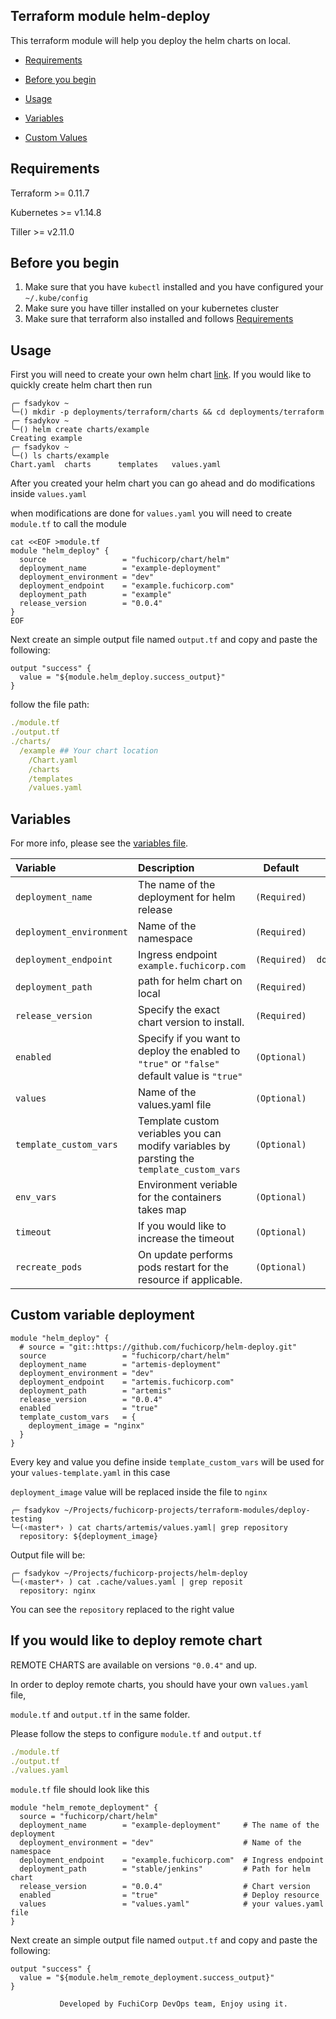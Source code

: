 ## Terraform module helm-deploy

This terraform module will help you deploy the helm charts on local.

- [Requirements](#Requirements)

- [Before you begin](#before-you-begin)

- [Usage](#usage)

- [Variables](#variables)

- [Custom Values](#custom-variable-deployment)

## Requirements

Terraform >= 0.11.7

Kubernetes  >=  v1.14.8

Tiller >= v2.11.0

## Before you begin

1. Make sure that you have `kubectl` installed and you have configured your `~/.kube/config` 
2. Make sure you have tiller installed on your  kubernetes cluster
3. Make sure that terraform also installed and follows [Requirements](#Requirements)

## Usage

First you will need to create your own helm chart [link](https://docs.bitnami.com/kubernetes/how-to/create-your-first-helm-chart/). If you would like to quickly create helm chart then run

```
╭─ fsadykov ~
╰─() mkdir -p deployments/terraform/charts && cd deployments/terraform
╭─ fsadykov ~
╰─() helm create charts/example
Creating example
╭─ fsadykov ~
╰─() ls charts/example
Chart.yaml  charts      templates   values.yaml
```

After you created your helm chart you can go ahead and do modifications inside `values.yaml`

when modifications are done for `values.yaml` you will need to create `module.tf` to call the module 

```hcl
cat <<EOF >module.tf
module "helm_deploy" {
  source                 = "fuchicorp/chart/helm"
  deployment_name        = "example-deployment"
  deployment_environment = "dev"
  deployment_endpoint    = "example.fuchicorp.com"
  deployment_path        = "example"
  release_version        = "0.0.4"                 
}
EOF
```
Next create an simple output file named `output.tf` and copy and paste the following:
```
output "success" {
  value = "${module.helm_deploy.success_output}"
}

```

follow the file path:
```yaml
./module.tf
./output.tf
./charts/
  /example ## Your chart location 
    /Chart.yaml
    /charts
    /templates
    /values.yaml
```

## Variables

For more info, please see the [variables file](variables.tf).

| Variable               | Description                         | Default                                               | Type |
| :--------------------- | :---------------------------------- | :---------------------------------------------------: | :--------------------: |
| `deployment_name` | The name of the deployment for helm release | `(Required)` | `string` |
| `deployment_environment` | Name of the namespace | `(Required)` | `string` |
| `deployment_endpoint` | Ingress endpoint `example.fuchicorp.com` | `(Required)` | `domain/string` |
| `deployment_path` | path for helm chart on local | `(Required)` | `string` |
| `release_version` | Specify the exact chart version to install. | `(Required)` | `string` |
| `enabled` | Specify if you want to deploy the enabled to `"true"` or `"false"` default value is `"true"`| `(Optional)` | `bool` |
| `values` | Name of the values.yaml file | `(Optional)` | `string` |
| `template_custom_vars` | Template custom veriables you can modify variables by parsting the `template_custom_vars` | `(Optional)` | `map` |
| `env_vars` | Environment veriable for the containers takes map | `(Optional)` | `map` |
| `timeout` | If you would like to increase the timeout | `(Optional)` | `number` |
| `recreate_pods` | On update performs pods restart for the resource if applicable. | `(Optional)` | `bool` |



## Custom variable deployment 

```
module "helm_deploy" {
  # source = "git::https://github.com/fuchicorp/helm-deploy.git"
  source                 = "fuchicorp/chart/helm"
  deployment_name        = "artemis-deployment"
  deployment_environment = "dev"
  deployment_endpoint    = "artemis.fuchicorp.com"
  deployment_path        = "artemis"
  release_version        = "0.0.4"                  
  enabled                = "true"
  template_custom_vars   = {
    deployment_image = "nginx"
  }
}
```

Every key and value you define inside `template_custom_vars` will be used for your `values-template.yaml` in this case 

`deployment_image` value will be replaced inside the file to `nginx` 

```
╭─ fsadykov ~/Projects/fuchicorp-projects/terraform-modules/deploy-testing
╰─(‹master*› ) cat charts/artemis/values.yaml| grep repository
  repository: ${deployment_image}
```

Output file will be: 

```
╭─ fsadykov ~/Projects/fuchicorp-projects/helm-deploy
╰─(‹master*› ) cat .cache/values.yaml | grep reposit
  repository: nginx
```

You can see the `repository` replaced to the right value

## If you would like to deploy remote chart

REMOTE CHARTS are available on versions `"0.0.4"` and up.

In order to deploy remote charts, you should have your own `values.yaml` file,

`module.tf` and `output.tf` in the same folder.  

Please follow the steps to configure `module.tf` and `output.tf`

```yaml
./module.tf  
./output.tf
./values.yaml 
```
`module.tf` file should look like this
```
module "helm_remote_deployment" {
  source = "fuchicorp/chart/helm"
  deployment_name        = "example-deployment"     # The name of the deployment
  deployment_environment = "dev"                    # Name of the namespace
  deployment_endpoint    = "example.fuchicorp.com"  # Ingress endpoint
  deployment_path        = "stable/jenkins"         # Path for helm chart
  release_version        = "0.0.4"                  # Chart version
  enabled                = "true"                   # Deploy resource
  values                 = "values.yaml"            # your values.yaml file 
}
```
Next create an simple output file named `output.tf` and copy and paste the following:
```
output "success" {
  value = "${module.helm_remote_deployment.success_output}"
}
```

               Developed by FuchiCorp DevOps team, Enjoy using it. 
